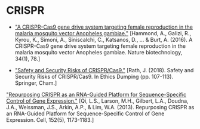 <!-- TITLE: CRISPR-->
<!-- SUBTITLE: -->

# CRISPR
* ["A CRISPR-Cas9 gene drive system targeting female reproduction in the malaria mosquito vector Anopheles gambiae."](https://www.nature.com/articles/nbt.3439.pdf) 
[Hammond, A., Galizi, R., Kyrou, K., Simoni, A., Siniscalchi, C., Katsanos, D., ... & Burt, A. (2016). A CRISPR-Cas9 gene drive system targeting female reproduction in the malaria mosquito vector Anopheles gambiae. Nature biotechnology, 34(1), 78.]

* ["Safety and Security Risks of CRISPR/Cas9."](https://link.springer.com/content/pdf/10.1007%2F978-3-319-64731-9_13.pdf ) 
[Rath, J. (2018). Safety and Security Risks of CRISPR/Cas9. In Ethics Dumping (pp. 107-113). Springer, Cham.]

["Repurposing CRISPR as an RNA-Guided Platform for Sequence-Specific Control of Gene Expression."](https://www.sciencedirect.com/science/article/pii/S0092867413002110?via%3Dihub)
[Qi, L.S., Larson, M.H., Gilbert, L.A., Doudna, J.A., Weissman, J.S., Arkin, A.P., & Lim, W.A. (2013).  Repurposing CRISPR as an RNA-Guided Platform for Sequence-Specific Control of Gene Expression.  Cell, 152(5), 1173-1183.]
